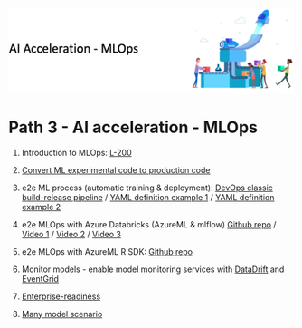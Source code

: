 
![Azure Machine Learning Workshop Template](../images/path3.png)

# Path 3 - AI acceleration - MLOps

1. Introduction to MLOps: [L-200](../../Documents/MLOPs_Quick_Pitch.pdf)

2. [Convert ML experimental code to production code](https://docs.microsoft.com/en-gb/azure/machine-learning/tutorial-convert-ml-experiment-to-production)

3. e2e ML process (automatic training & deployment): [DevOps classic build-release pipeline](../../4-MLOps/DevOps-Classic/README.md) / [YAML definition example 1](https://rsethur.github.io/MLOps/) / [YAML definition example 2](../../4-MLOps/DevOps-YML/0_WorkshopPrereqs.md)

4. e2e MLOps with Azure Databricks (AzureML & mlflow) [Github repo](https://github.com/SaschaDittmann/MLOps-Databricks) / [Video 1](https://www.youtube.com/watch?v=NLXis7FlnMM) / [Video 2](https://www.youtube.com/watch?v=HL36Q-eU5wU) / [Video 3](https://www.youtube.com/watch?v=fv3p3r3ByfY)

5. e2e MLOps with AzureML R SDK: [Github repo](https://github.com/ruoccofabrizio/azureml-r-mlops/tree/master/code)

6. Monitor models - enable model monitoring services with [DataDrift](https://docs.microsoft.com/en-us/azure/machine-learning/how-to-monitor-data-drift?view=azure-ml-py) and [EventGrid](https://docs.microsoft.com/en-us/azure/machine-learning/concept-event-grid-integration?view=azure-ml-py)

7. [Enterprise-readiness](../../5-Enterprise-readiness/README.md)

8. [Many model scenario](https://github.com/microsoft/solution-accelerator-many-models)

